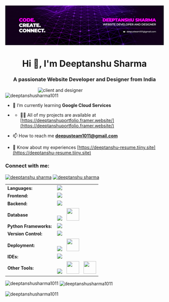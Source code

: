 ![logo](https://github.com/DeeptanshuSharma1011/DeeptanshuSharma1011/blob/main/github%20banner.png)
<h1 align="center">Hi 👋, I'm Deeptanshu Sharma</h1>
<h3 align="center">A passionate Website Developer and Designer from India</h3>

<img align="right" alt="client and designer" width="400" src="https://i.pinimg.com/originals/7f/42/96/7f42961ece8c7cd16a1384ffd16812eb.gif">

<p align="left"> <img src="https://komarev.com/ghpvc/?username=deeptanshusharma1011&label=Profile%20views&color=0e75b6&style=flat" alt="deeptanshusharma1011" /> </p>

- 🌱 I’m currently learning **Google Cloud Services**

- - 👨‍💻 All of my projects are available at [https://deeptanshuportfolio.framer.website/](https://deeptanshuportfolio.framer.website/)

- 📫 How to reach me **deepusteam1011@gmail.com**

- 📄 Know about my experiences [https://deeptanshu-resume.tiiny.site](https://deeptanshu-resume.tiiny.site)

<h3 align="left">Connect with me:</h3>
<p align="left">
<a href="https://twitter.com/deeptanshu sharma" target="blank"><img align="center" src="https://raw.githubusercontent.com/rahuldkjain/github-profile-readme-generator/master/src/images/icons/Social/twitter.svg" alt="deeptanshu sharma" height="30" width="40" /></a>
<a href="https://linkedin.com/in/deeptanshu sharma" target="blank"><img align="center" src="https://raw.githubusercontent.com/rahuldkjain/github-profile-readme-generator/master/src/images/icons/Social/linked-in-alt.svg" alt="deeptanshu sharma" height="30" width="40" /></a>
</p>

<table align="center">
    <tr>
        <td style="font-weight: bold; padding-right: 10px; vertical-align: center; border: none;">Languages:</td>
        <td><img height="40" src="https://skillicons.dev/icons?i=js,java,c,cpp,python"/></td>
    </tr>
      <tr>
        <td style="font-weight: bold; padding-right: 10px; vertical-align: center; border: none;">Frontend:</td>
        <td><img height="40" src="https://skillicons.dev/icons?i=nextjs,react,html,css"/></td>
    </tr>
    <tr>
        <td style="font-weight: bold; padding-right: 10px; vertical-align: center; border: none;">Backend:</td>
        <td><img height="40" src="https://skillicons.dev/icons?i=nodejs,express,postman"/></td>
    </tr>
    <tr>
        <td style="font-weight: bold; padding-right: 10px; vertical-align: center; border: none;">Database</td>
        <td><img height="40" src="https://skillicons.dev/icons?i=mongodb,mysql"/>
            <img height="40" src="https://encrypted-tbn0.gstatic.com/images?q=tbn:ANd9GcQnOVjTWaheo4E99cgYZ6y14tpsgHlm0VN8Hw&s" width="40" style="margin-left: 10px;">
        </td>
    </tr>
     <tr>
    <td style="font-weight: bold; padding-right: 10px; vertical-align: center; border: none;">Python Frameworks:</td>
    <td>
        <img height="40" src="https://skillicons.dev/icons?i=flask"/>
    </td>
</tr>
    <tr>
        <td style="font-weight: bold; padding-right: 10px; vertical-align: center; border: none;">Version Control:</td>
        <td><img height="40" src="https://skillicons.dev/icons?i=git,github"/></td>
    </tr>
    <tr>
        <td style="font-weight: bold; padding-right: 10px; vertical-align: center; border: none;">Deployment:</td>
        <td><img height="40" src="https://skillicons.dev/icons?i=vercel,netlify"/>
            <img height="40" src="https://tiiny.host/logo-purple.jpg" width="40" style="margin-left: 10px;">
        </td>
    </tr>
    <tr>
        <td style="font-weight: bold; padding-right: 10px; vertical-align: center; border: none;">IDEs:</td>
        <td><img height="40" src="https://skillicons.dev/icons?i=vscode,visualstudio,replit"/></td>
    </tr>
    <tr>
        <td style="font-weight: bold; padding-right: 10px; vertical-align: center; border: none;">Other Tools:</td>
        <td><img height="40" src="https://skillicons.dev/icons?i=figma,webflow"/>
            <img height="40" src="https://framerusercontent.com/images/TvJ9grdPgk3sRz6T6XwkpBrFr4k.png?scale-down-to=512" width="40" style="margin-left: 10px;">
            <img height="40" src="https://play-lh.googleusercontent.com/U4LDRU0MPf22CUPk6jRXO1JW4uuoRoGePkHxUp097T_K-wAUsdhe6PZs8XJZ5_LA8KA" width="40" style="margin-left: 10px;">
        </td>
    </tr>
</table>


<p><img align="left" src="https://github-readme-stats.vercel.app/api/top-langs?username=deeptanshusharma1011&show_icons=true&locale=en&layout=compact" alt="deeptanshusharma1011" /></p>

<p>&nbsp;<img align="center" src="https://github-readme-stats.vercel.app/api?username=deeptanshusharma1011&show_icons=true&locale=en" alt="deeptanshusharma1011" /></p>

<p><img align="center" src="https://github-readme-streak-stats.herokuapp.com/?user=deeptanshusharma1011&" alt="deeptanshusharma1011" /></p>
